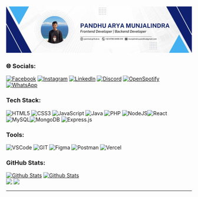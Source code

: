 ![alt text](https://github.com/panntod/Panntod/blob/main/banner.jpg?raw=true)

### 🌐 Socials:
[![Facebook](https://img.shields.io/badge/Facebook-%231877F2.svg?logo=Facebook&logoColor=white)](https://web.facebook.com/pandhu.munjalindra/) [![Instagram](https://img.shields.io/badge/Instagram-%23E4405F.svg?logo=Instagram&logoColor=white)](https://instagram.com/tugaspann) [![LinkedIn](https://img.shields.io/badge/LinkedIn-%230077B5.svg?logo=linkedin&logoColor=white)](https://www.linkedin.com/in/pandhu-arya-munjalindra-b9834b294/) [![Discord](https://img.shields.io/badge/Discord-%237289DA.svg?logo=discord&logoColor=white)](https://discord.com/users/975960358999171152) [![OpenSpotify](https://img.shields.io/badge/Listen%20on%20Spotify-%231ED760.svg?logo=spotify&logoColor=white)](https://open.spotify.com/user/31td447ye2yexn3kggm57cy7jpaa) [![WhatsApp](https://img.shields.io/badge/WhatsApp-%241EF760.svg?logo=whatsapp&logoColor=white)](https://wa.me/6287858496019)


### Tech Stack:
 ![HTML5](https://img.shields.io/badge/html5-%23E34F26.svg?style=for-the-badge&logo=html5&logoColor=white) ![CSS3](https://img.shields.io/badge/css3-%231572B6.svg?style=for-the-badge&logo=css3&logoColor=white) ![JavaScript](https://img.shields.io/badge/javascript-%23323330.svg?style=for-the-badge&logo=javascript&logoColor=%23F7DF1E) ![Java](https://img.shields.io/badge/java-%23ED8B00.svg?style=for-the-badge&logo=openjdk&logoColor=white) ![PHP](https://img.shields.io/badge/php-%23777BB4.svg?style=for-the-badge&logo=php&logoColor=white) ![NodeJS](https://img.shields.io/badge/node.js-6DA55F?style=for-the-badge&logo=node.js&logoColor=white)![React](https://img.shields.io/badge/react-%2320232a.svg?style=for-the-badge&logo=react&logoColor=%2361DAFB) ![MySQL](https://img.shields.io/badge/mysql-%2300000f.svg?style=for-the-badge&logo=mysql&logoColor=white)![MongoDB](https://img.shields.io/badge/MongoDB-%234ea94b.svg?style=for-the-badge&logo=mongodb&logoColor=white) ![Express.js](https://img.shields.io/badge/express.js-%23404d59.svg?style=for-the-badge&logo=express&logoColor=%2361DAFB)


### Tools:
![VSCode](https://img.shields.io/badge/VS%20Code-%23007ACC?style=for-the-badge&logo=visual-studio-code&logoColor=white) ![GIT](https://img.shields.io/badge/Git-fc6d26?style=for-the-badge&logo=git&logoColor=white) ![Figma](https://img.shields.io/badge/figma-%23F24E1E.svg?style=for-the-badge&logo=figma&logoColor=white) ![Postman](https://img.shields.io/badge/Postman-FF6C37?style=for-the-badge&logo=postman&logoColor=white) ![Vercel](https://img.shields.io/badge/vercel-%23000000.svg?style=for-the-badge&logo=vercel&logoColor=white)


### GitHub Stats:
[![Github Stats](https://img.shields.io/github/followers/panntod?logo=github&style=for-the-badge&color=6082B0)](https://www.github.com/justpiple) [![Github Stats](https://komarev.com/ghpvc/?username=panntod&style=flat-square&color=6082B0&style=for-the-badge)](https://www.github.com/panntod)<br> 
![](https://github-readme-stats.vercel.app/api?username=panntod&theme=dark&hide_border=true&include_all_commits=false&count_private=false)
![](https://github-readme-stats.vercel.app/api/top-langs/?username=panntod&theme=dark&hide_border=true&include_all_commits=true&count_private=true&layout=compact)

---
